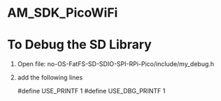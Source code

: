 # AM_SDK_PicoWiFi




# To Debug the SD Library

1) Open file: no-OS-FatFS-SD-SDIO-SPI-RPi-Pico/include/my_debug.h
2) add the following lines

    #define USE_PRINTF 1
    #define USE_DBG_PRINTF 1